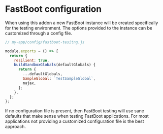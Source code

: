 # FastBoot configuration

When using this addon a new FastBoot instance will be created specifically for the testing environment. The options provided to the instance can be customized through a config file.

```js
// my-app/config/fastboot-tesitng.js

module.exports = () => {
  return {
    resilient: true,
    buildSandboxGlobals(defaultGlobals) {
      return {
        ...defaultGlobals,
        SampleGlobal: `TestSampleGlobal`,
        najax,
      };
    },
  };
};
```

If no configuration file is present, then FastBoot testing will use sane defaults that make sense when testing FastBoot applications. For most applications not providing a customized configuration file is the best approach.